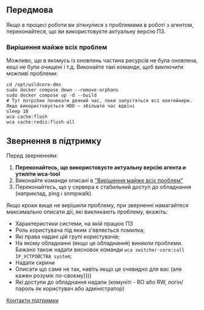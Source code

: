 ## Передмова
Якщо в процесі роботи ви зіткнулися з проблемами в роботі з агентом, переконайтеся, що ви використовуєте актуальну версію ПЗ.

### Вирішення майже всіх проблем
Можливо, що в якомусь із оновлень частина ресурсів не була оновлена, кеші не були очищені і т.д.
Виконайте такі команди, щоб виключити можливі проблеми: 
```shell
cd /opt/wildcore-dms 
sudo docker compose down --remove-orphans
sudo docker compose up -d --build 
# Тут потрібно почекати деякий час, поки запустяться всі контейнери. Якщо використовується HDD – збільште час вдвічі
sleep 10 
wca cache:flush
wca cache:redis:flush-all
```

## Звернення в підтримку

Перед зверненням:    

1. **Переконайтесь, що використовуєте актуальну версію агента и утиліти wca-tool**
2. Виконайте команди описані в ["Вирішення майже всіх проблем"](#_2)      
3. Переконайтесь, що у сервера є стабильний доступ до обладнання (наприклад, ping і snmpwalk)     

Якщо кроки вище не вирішили проблему, при зверненні намагайтеся максимально описати дії, які викликають проблему, вкажіть:   

* Характеристики системи, на якій працює ПЗ
* Роль користувача під яким з'являється помилка;
* Які права надані цій групі користувачів;
* На якому обладнанні (якщо це обладнання) виникли проблеми. Бажано також надати висновок команди `wca switcher-core:call IP_УСТРОЙСТВА system`;
* Надати скрини
* Описати що саме не так, навіть якщо це очевидно для вас (але кажен розуміє по-своєму))))   
* Які доступи до обладнання надали (комуніті - RO або RW, логін/пароль як користувач або адміністратор)   

[Контакти підтримки](/ru/contact/contacts/#_2)
